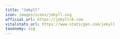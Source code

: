 ```yaml
---
title: "Jekyll"
icon: images/icons/jekyll.svg
official_url: https://jekyllrb.com
vitalstats_url: https://www.staticgen.com/jekyll
taxonomy: ssg 
---
```

